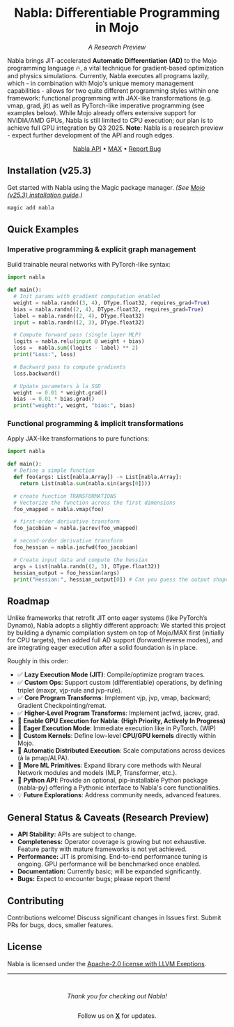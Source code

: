 <h1 align="center">Nabla: Differentiable Programming in Mojo</h1>

<p align="center"><em>A Research Preview</em></p>

Nabla brings JIT-accelerated **Automatic Differentiation (AD)** to the Mojo programming language 🔥, a vital technique for gradient-based optimization and physics simulations. Currently, Nabla executes all programs lazily, which - in combination with Mojo's unique memory management capabilities - allows for two quite different programming styles within one framework: functional programming with JAX-like transformations (e.g. vmap, grad, jit) as well as PyTorch-like imperative programming (see examples below).
While Mojo already offers extensive support for NVIDIA/AMD GPUs, Nabla is still limited to CPU execution; our plan is to achieve full GPU integration by Q3 2025. **Note**: Nabla is a research preview - expect further development of the API and rough edges.

<p align="center">
  <a href="https://nabla.dev/Nabla">Nabla API</a> •
  <a href="https://docs.modular.com/stable/max/">MAX</a> •
  <a href="https://github.com/nabla-ml/nabla/issues">Report Bug</a>
</p>

## Installation (v25.3)

Get started with Nabla using the Magic package manager.
*(See [Mojo (v25.3) installation guide](https://docs.modular.com/stable/mojo/manual/get-started/).)*

```bash
magic add nabla
```

## Quick Examples

### Imperative programming & explicit graph management

Build trainable neural networks with PyTorch-like syntax:

```python
import nabla

def main():
  # Init params with gradient computation enabled
  weight = nabla.randn((3, 4), DType.float32, requires_grad=True)
  bias = nabla.randn((2, 4), DType.float32, requires_grad=True)
  label = nabla.randn((2, 4), DType.float32)
  input = nabla.randn((2, 3), DType.float32)

  # Compute forward pass (single layer MLP)
  logits = nabla.relu(input @ weight + bias)
  loss =  nabla.sum((logits - label) ** 2)
  print("Loss:", loss)

  # Backward pass to compute gradients
  loss.backward()

  # Update parameters à la SGD
  weight -= 0.01 * weight.grad()
  bias -= 0.01 * bias.grad()
  print("weight:", weight, "bias:", bias)
```

### Functional programming & implicit transformations

Apply JAX-like transformations to pure functions:

```python
import nabla 

def main():
  # Define a simple function
  def foo(args: List[nabla.Array]) -> List[nabla.Array]:
    return List(nabla.sum(nabla.sin(args[0])))

  # create function TRANSFORMATIONS
  # Vectorize the function across the first dimensions
  foo_vmapped = nabla.vmap(foo)

  # first-order derivative transform
  foo_jacobian = nabla.jacrev(foo_vmapped)

  # second-order derivative transform
  foo_hessian = nabla.jacfwd(foo_jacobian)

  # Create input data and compute the hessian
  args = List(nabla.randn((2, 3), DType.float32))
  hessian_output = foo_hessian(args)
  print("Hessian:", hessian_output[0]) # Can you guess the output shape?
```

## Roadmap

Unlike frameworks that retrofit JIT onto eager systems (like PyTorch’s Dynamo), Nabla adopts a slightly different approach: We started this project by building a dynamic compilation system on top of Mojo/MAX first (initially for CPU targets), then added full AD support (forward/reverse modes), and are integrating eager execution after a solid foundation is in place.

Roughly in this order:

- ✅ **Lazy Execution Mode (JIT)**: Compile/optimize program traces.
- ✅ **Custom Ops**: Support custom (differentiable) operations, by defining triplet (maxpr, vjp-rule and jvp-rule).
- ✅ **Core Program Transforms**: Implement vjp, jvp, vmap, backward; Gradient Checkpointing/remat.
- ✅ **Higher-Level Program Transforms**: Implement jacfwd, jacrev, grad.
- 👷 **Enable GPU Execution for Nabla**: **(High Priority, Actively In Progress)**
- 👷 **Eager Execution Mode**: Immediate execution like in PyTorch. (WIP)
- 👷 **Custom Kernels**: Define low-level **CPU/GPU kernels** directly within Mojo.
- 🚧 **Automatic Distributed Execution**: Scale computations across devices (à la pmap/ALPA).
- 🚧 **More ML Primitives**: Expand library core methods with Neural Network modules and models (MLP, Transformer, etc.).
- 🚧 **Python API**: Provide an optional, pip-installable Python package (nabla-py) offering a Pythonic interface to Nabla's core functionalities.
- 💡 **Future Explorations**: Address community needs, advanced features.

## General Status & Caveats (Research Preview)

*   **API Stability:** APIs are subject to change.
*   **Completeness:** Operator coverage is growing but not exhaustive. Feature parity with mature frameworks is not yet achieved.
*   **Performance:** JIT is promising. End-to-end performance tuning is ongoing. GPU performance will be benchmarked once enabled.
*   **Documentation:** Currently basic; will be expanded significantly.
*   **Bugs:** Expect to encounter bugs; please report them!

## Contributing

Contributions welcome! Discuss significant changes in Issues first. Submit PRs for bugs, docs, smaller features.

## License

Nabla is licensed under the [Apache-2.0 license with LLVM Exeptions](https://github.com/nabla-ml/nabla/blob/main/LICENSE).

---
<p align="center" style="margin-top: 3em; margin-bottom: 2em;"><em>Thank you for checking out Nabla!</em></p>

<p align="center">Follow us on <a href="https://twitter.com/nablaml"><strong>X</strong></a> for updates.
